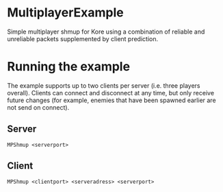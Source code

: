 # MultiplayerExample
Simple multiplayer shmup for Kore using a combination of reliable and unreliable packets supplemented by client prediction.

# Running the example
The example supports up to two clients per server (i.e. three players overall). Clients can connect and disconnect at any time, but only receive future changes (for example, enemies that have been spawned earlier are not send on connect).

## Server
`MPShmup <serverport>`

## Client
`MPShmup <clientport> <serveradress> <serverport>`
